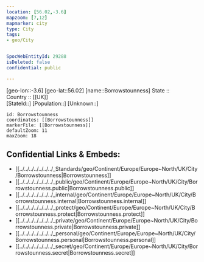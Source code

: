 ```yaml
---
location: [56.02,-3.6] 
mapzoom: [7,12] 
mapmarker: city 
type: City
tags:
- geo/City


SpocWebEntityId: 29288
isDeleted: false
confidential: public

---
```

[geo-lon::-3.6] 
[geo-lat::56.02] 
[name::Borrowstounness] 
State ::  
Country :: [[UK]]  
[StateId::] 
[Population::] 
[Unknown::] 


```leaflet
id: Borrowstounness
coordinates: [[Borrowstounness]] 
markerFile: [[Borrowstounness]] 
defaultZoom: 11 
maxZoom: 18
```


## Confidential Links & Embeds: 
- [[../../../../../../../_Standards/geo/Continent/Europe/Europe~North/UK/City/Borrowstounness|Borrowstounness]] 
- [[../../../../../../../_public/geo/Continent/Europe/Europe~North/UK/City/Borrowstounness.public|Borrowstounness.public]] 
- [[../../../../../../../_internal/geo/Continent/Europe/Europe~North/UK/City/Borrowstounness.internal|Borrowstounness.internal]] 
- [[../../../../../../../_protect/geo/Continent/Europe/Europe~North/UK/City/Borrowstounness.protect|Borrowstounness.protect]] 
- [[../../../../../../../_private/geo/Continent/Europe/Europe~North/UK/City/Borrowstounness.private|Borrowstounness.private]] 
- [[../../../../../../../_personal/geo/Continent/Europe/Europe~North/UK/City/Borrowstounness.personal|Borrowstounness.personal]] 
- [[../../../../../../../_secret/geo/Continent/Europe/Europe~North/UK/City/Borrowstounness.secret|Borrowstounness.secret]] 
